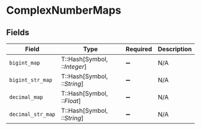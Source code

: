 # ComplexNumberMaps


## Fields

| Field                        | Type                         | Required                     | Description                  |
| ---------------------------- | ---------------------------- | ---------------------------- | ---------------------------- |
| `bigint_map`                 | T::Hash[Symbol, *::Integer*] | :heavy_minus_sign:           | N/A                          |
| `bigint_str_map`             | T::Hash[Symbol, *::String*]  | :heavy_minus_sign:           | N/A                          |
| `decimal_map`                | T::Hash[Symbol, *::Float*]   | :heavy_minus_sign:           | N/A                          |
| `decimal_str_map`            | T::Hash[Symbol, *::String*]  | :heavy_minus_sign:           | N/A                          |